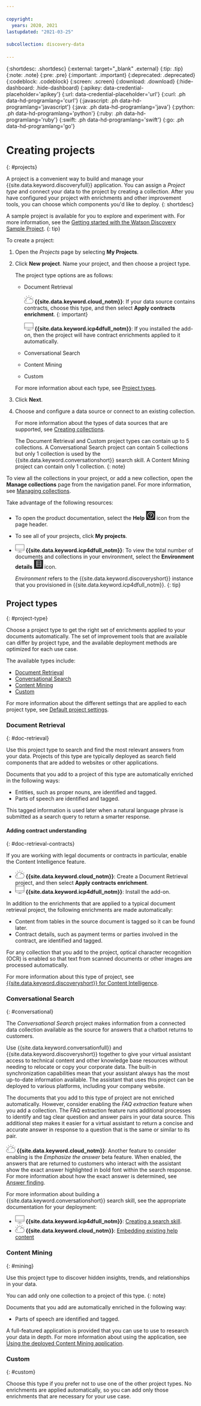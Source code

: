 ```yaml
---

copyright:
  years: 2020, 2021
lastupdated: "2021-03-25"

subcollection: discovery-data

---
```


{:shortdesc: .shortdesc}
{:external: target="_blank" .external}
{:tip: .tip}
{:note: .note}
{:pre: .pre}
{:important: .important}
{:deprecated: .deprecated}
{:codeblock: .codeblock}
{:screen: .screen}
{:download: .download}
{:hide-dashboard: .hide-dashboard}
{:apikey: data-credential-placeholder='apikey'} 
{:url: data-credential-placeholder='url'}
{:curl: .ph data-hd-programlang='curl'}
{:javascript: .ph data-hd-programlang='javascript'}
{:java: .ph data-hd-programlang='java'}
{:python: .ph data-hd-programlang='python'}
{:ruby: .ph data-hd-programlang='ruby'}
{:swift: .ph data-hd-programlang='swift'}
{:go: .ph data-hd-programlang='go'}

# Creating projects
{: #projects}

<!-- c/s help for the *Projects* page. Do not delete. -->

A project is a convenient way to build and manage your {{site.data.keyword.discoveryfull}} application. You can assign a *Project type* and connect your data to the project by creating a collection. After you have configured your project with enrichments and other improvement tools, you can choose which components you'd like to deploy.
{: shortdesc}

A sample project is available for you to explore and experiment with. For more information, see the [Getting started with the Watson Discovery Sample Project](/docs/discovery-data?topic=discovery-data-getting-started).
{: tip} 

To create a project:

1.  Open the *Projects* page by selecting **My Projects**.
1.  Click **New project**. Name your project, and then choose a project type.

    The project type options are as follows:

    - Document Retrieval

      ![IBM Cloud only](images/ibm-cloud.png) **{{site.data.keyword.cloud_notm}}**: If your data source contains contracts, choose this type, and then select **Apply contracts enrichment**.
      {: important}

      ![Cloud Pak for Data only](images/desktop.png) **{{site.data.keyword.icp4dfull_notm}}**: If you installed the add-on, then the project will have contract enrichments applied to it automatically.
    - Conversational Search
    - Content Mining
    - Custom

    For more information about each type, see [Project types](#project-type).

1.  Click **Next**.
1.  Choose and configure a data source or connect to an existing collection.

    For more information about the types of data sources that are supported, see [Creating collections](/docs/discovery-data?topic=discovery-data-collections).

    The Document Retrieval and Custom project types can contain up to 5 collections. A Conversational Search project can contain 5 collections but only 1 collection is used by the {{site.data.keyword.conversationshort}} search skill. A Content Mining project can contain only 1 collection.
    {: note}


To view all the collections in your project, or add a new collection, open the **Manage collections** page from the navigation panel. For more information, see [Managing collections](/docs/discovery-data?topic=discovery-data-collections).

Take advantage of the following resources: 

- To open the product documentation, select the **Help** ![Help icon](images/help_icon.png) icon from the page header.
- To see all of your projects, click **My projects**.
- ![Cloud Pak for Data only](images/desktop.png) **{{site.data.keyword.icp4dfull_notm}}**: To view the total number of documents and collections in your environment, select the **Environment details** ![Environment details icon](images/env_icon.png) icon.

  *Environment* refers to the {{site.data.keyword.discoveryshort}} instance that you provisioned in {{site.data.keyword.icp4dfull_notm}}.
  {: tip}

## Project types
{: #project-type}

<!-- c/s help for the *Project types* page. Do not delete. -->

Choose a project type to get the right set of enrichments applied to your documents automatically. The set of improvement tools that are available can differ by project type, and the available deployment methods are optimized for each use case.

The available types include:

- [Document Retrieval](#doc-retrieval)
- [Conversational Search](#conversational)
- [Content Mining](#mining)
- [Custom](#custom)

For more information about the different settings that are applied to each project type, see [Default project settings](/docs/discovery-data?topic=discovery-data-project-defaults).

### Document Retrieval
{: #doc-retrieval}

Use this project type to search and find the most relevant answers from your data. Projects of this type are typically deployed as search field components that are added to websites or other applications.

Documents that you add to a project of this type are automatically enriched in the following ways:

- Entities, such as proper nouns, are identified and tagged.
- Parts of speech are identified and tagged.

This tagged information is used later when a natural language phrase is submitted as a search query to return a smarter response.

#### Adding contract understanding
{: #doc-retrieval-contracts}

If you are working with legal documents or contracts in particular, enable the Content Intelligence feature.

- ![IBM Cloud only](images/ibm-cloud.png) **{{site.data.keyword.cloud_notm}}**: Create a Document Retrieval project, and then select **Apply contracts enrichment**.
- ![Cloud Pak for Data only](images/desktop.png) **{{site.data.keyword.icp4dfull_notm}}**: Install the add-on.

In addition to the enrichments that are applied to a typical document retrieval project, the following enrichments are made automatically:

- Content from tables in the source document is tagged so it can be found later.
- Contract details, such as payment terms or parties involved in the contract, are identified and tagged.

For any collection that you add to the project, optical character recognition (OCR) is enabled so that text from scanned documents or other images are processed automatically.

For more information about this type of project, see [{{site.data.keyword.discoveryshort}} for Content Intelligence](/docs/discovery-data?topic=discovery-data-output_schema).

### Conversational Search
{: #conversational}

The *Conversational Search* project makes information from a connected data collection available as the source for answers that a chatbot returns to customers.

Use {{site.data.keyword.conversationfull}} and {{site.data.keyword.discoveryshort}} together to give your virtual assistant access to technical content and other knowledge base resources without needing to relocate or copy your corporate data. The built-in synchronization capabilities mean that your assistant always has the most up-to-date information available. The assistant that uses this project can be deployed to various platforms, including your company website.

The documents that you add to this type of project are not enriched automatically. However, consider enabling the *FAQ extraction* feature when you add a collection. The FAQ extraction feature runs additional processes to identify and tag clear question and answer pairs in your data source. This additional step makes it easier for a virtual assistant to return a concise and accurate answer in response to a question that is the same or similar to its pair.

![IBM Cloud only](images/ibm-cloud.png) **{{site.data.keyword.cloud_notm}}**: Another feature to consider enabling is the *Emphasize the answer* beta feature. When enabled, the answers that are returned to customers who  interact with the assistant show the exact answer highlighted in bold font within the search response. For more information about how the exact answer is determined, see [Answer finding](/docs/discovery-data?topic=discovery-data-query-parameters#answer-finding).

For more information about building a {{site.data.keyword.conversationshort}} search skill, see the appropriate documentation for your deployment:

- ![Cloud Pak for Data only](images/desktop.png) **{{site.data.keyword.icp4dfull_notm}}**: [Creating a search skill](/docs/assistant-data?topic=assistant-data-skill-search-add).
- ![IBM Cloud only](images/ibm-cloud.png) **{{site.data.keyword.cloud_notm}}**: [Embedding existing help content](/docs/assistant?topic=assistant-skill-search-add)

### Content Mining
{: #mining}

Use this project type to discover hidden insights, trends, and relationships in your data.

You can add only one collection to a project of this type.
{: note}

Documents that you add are automatically enriched in the following way:

- Parts of speech are identified and tagged.

A full-featured application is provided that you can use to use to research your data in depth. For more information about using the application, see [Using the deployed Content Mining application](/docs/discovery-data?topic=discovery-data-contentminerapp).

### Custom
{: #custom}

Choose this type if you prefer not to use one of the other project types. No enrichments are applied automatically, so you can add only those enrichments that are necessary for your use case.